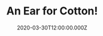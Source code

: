 ---
date: "2020-03-30T12:00:00.000Z"
season: 1
episode: 6
youtube_id: MKiyL_wO3jg
duration: 15
title: "An Ear for Cotton!"
---